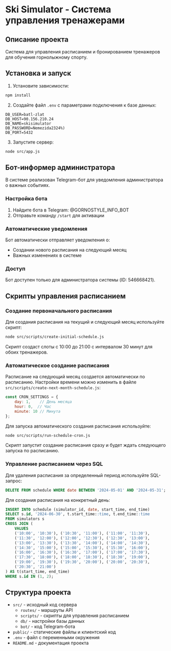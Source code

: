 # Ski Simulator - Система управления тренажерами

## Описание проекта
Система для управления расписанием и бронированием тренажеров для обучения горнолыжному спорту.

## Установка и запуск
1. Установите зависимости:
```bash
npm install
```

2. Создайте файл `.env` с параметрами подключения к базе данных:
```
DB_USER=batl-zlat
DB_HOST=90.156.210.24
DB_NAME=skisimulator
DB_PASSWORD=Nemezida2324%)
DB_PORT=5432
```

3. Запустите сервер:
```bash
node src/app.js
```

## Бот-информер администратора
В системе реализован Telegram-бот для уведомления администратора о важных событиях.

### Настройка бота
1. Найдите бота в Telegram: @GORNOSTYLE_INFO_BOT
2. Отправьте команду `/start` для активации

### Автоматические уведомления
Бот автоматически отправляет уведомления о:
- Создании нового расписания на следующий месяц
- Важных изменениях в системе

### Доступ
Бот доступен только для администратора системы (ID: 546668421).

## Скрипты управления расписанием

### Создание первоначального расписания
Для создания расписания на текущий и следующий месяц используйте скрипт:
```bash
node src/scripts/create-initial-schedule.js
```
Скрипт создаст слоты с 10:00 до 21:00 с интервалом 30 минут для обоих тренажеров.

### Автоматическое создание расписания
Расписание на следующий месяц создается автоматически по расписанию.
Настройки времени можно изменить в файле `src/scripts/create-next-month-schedule.js`:
```javascript
const CRON_SETTINGS = {
    day: 1,    // День месяца
    hour: 0,  // Час
    minute: 10 // Минута
};
```

Для запуска автоматического создания расписания используйте:
```bash
node src/scripts/run-schedule-cron.js
```

Скрипт запустит создание расписания сразу и будет ждать следующего запуска по расписанию.

### Управление расписанием через SQL
Для удаления расписания за определенный период используйте SQL-запрос:
```sql
DELETE FROM schedule WHERE date BETWEEN '2024-05-01' AND '2024-05-31';
```

Для создания расписания на конкретный день:
```sql
INSERT INTO schedule (simulator_id, date, start_time, end_time)
SELECT s.id, '2024-06-30', t.start_time::time, t.end_time::time
FROM simulators s
CROSS JOIN (
    VALUES 
    ('10:00', '10:30'), ('10:30', '11:00'), ('11:00', '11:30'),
    ('11:30', '12:00'), ('12:00', '12:30'), ('12:30', '13:00'),
    ('13:00', '13:30'), ('13:30', '14:00'), ('14:00', '14:30'),
    ('14:30', '15:00'), ('15:00', '15:30'), ('15:30', '16:00'),
    ('16:00', '16:30'), ('16:30', '17:00'), ('17:00', '17:30'),
    ('17:30', '18:00'), ('18:00', '18:30'), ('18:30', '19:00'),
    ('19:00', '19:30'), ('19:30', '20:00'), ('20:00', '20:30'),
    ('20:30', '21:00')
) AS t(start_time, end_time)
WHERE s.id IN (1, 2);
```

## Структура проекта
- `src/` - исходный код сервера
  - `routes/` - маршруты API
  - `scripts/` - скрипты для управления расписанием
  - `db/` - настройки базы данных
  - `bot/` - код Telegram-бота
- `public/` - статические файлы и клиентский код
- `.env` - файл с переменными окружения
- `README.md` - документация проекта 